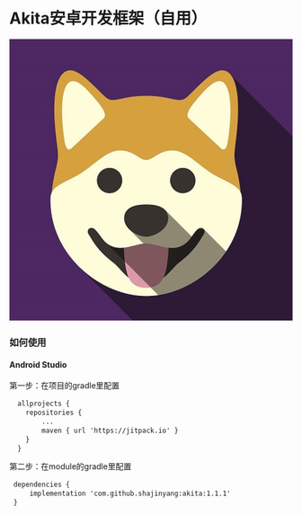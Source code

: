 # Akita安卓开发框架（自用）
![](timg.jpg)
### 如何使用

#### Android Studio

第一步：在项目的gradle里配置

      allprojects {
        repositories {
            ...
            maven { url 'https://jitpack.io' }
        }
      }

第二步：在module的gradle里配置

     dependencies {
         implementation 'com.github.shajinyang:akita:1.1.1'
     }
















